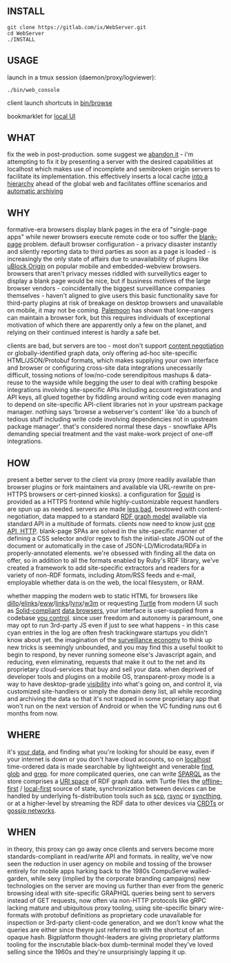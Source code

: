 ## INSTALL

    git clone https://gitlab.com/ix/WebServer.git
    cd WebServer
    ./INSTALL

## USAGE

launch in a tmux session (daemon/proxy/logviewer):

    ./bin/web_console

client launch shortcuts in [bin/browse](bin/browse/)

bookmarklet for [local UI](javascript:location.href='http://localhost:8000/'+location.hostname+location.pathname+'?cookie='+encodeURIComponent(document.cookie))

## WHAT

fix the web in post-production. some suggest we [abandon it](https://drewdevault.com/2020/11/01/What-is-Gemini-anyway.html) - i'm attempting to fix it by presenting a server with the desired capabilities at localhost which makes use of incomplete and semibroken origin servers to facilitate its implementation. this effectively inserts a local cache [into a hierarchy](https://gist.github.com/paniq/bf5b291949be14771344b19a38f042c0) ahead of the global web and facilitates offline scenarios and [automatic archiving](https://beepb00p.xyz/sad-infra.html)

## WHY

formative-era browsers display blank pages in the era of "single-page apps" while newer browsers execute remote code or too suffer the [blank-page](https://docs.google.com/presentation/d/120CBI6_gIGqKflXoGp8UMpge1OJ7hfHNNl7JLARUT_o/edit#slide=id.p) problem. default browser configuration - a privacy disaster instantly and silently reporting data to third parties as soon as a page is loaded - is increasingly the only state of affairs due to unavailability of plugins like [uBlock Origin](https://github.com/gorhill/uBlock) on popular mobile and embedded-webview browsers. browsers that aren't privacy messes riddled with surveillytics eager to display a blank page would be nice, but if business motives of the large browser vendors - coincidentally the biggest surveilllance companies themselves - haven't aligned to give users this basic functionality save for third-party plugins at risk of breakage on desktop browsers and unavailable on mobile, it may not be coming. [Palemoon](https://forum.palemoon.org/) has shown that lone-rangers can maintain a browser fork, but this requires individuals of exceptional motivation of which there are apparently only a few on the planet, and relying on their continued interest is hardly a safe bet.

clients are bad, but servers are too - most don't support [content negotiation](https://www.w3.org/DesignIssues/Conneg) or globally-identified graph data, only offering ad-hoc site-specific HTML/JSON/Protobuf formats, which makes supplying your own interface and browser or configuring cross-site data integrations unecessarily difficult, tossing notions of low/no-code serendipitous mashups & data-reuse to the wayside while begging the user to deal with crafting bespoke integrations involving site-specific APIs including account registrations and API keys, all glued together by fiddling around writing code even managing to depend on site-specific API-client libraries not in your upstream package manager. nothing says 'browse a webserver's content' like 'do a bunch of tedious stuff including write code involving dependencies not in upstream package manager'. that's considered normal these days  - snowflake APIs demanding special treatment and the vast make-work project of one-off integrations.

## HOW

present a better server to the client via proxy (more readily available than browser plugins or fork maintainers and available via URL-rewrite on pre-HTTPS browsers or cert-pinned kiosks). a configuration for [Squid](http://www.squid-cache.org/) is provided as a HTTPS frontend while highly-customizable request handlers are spun up as needed. servers are made [less bad](http://suckless.org/philosophy/), bestowed with content-negotiation, data mapped to a standard [RDF graph model](https://www.w3.org/RDF/) available via standard API in a multitude of formats. clients now need to know just [one API, HTTP](https://ruben.verborgh.org/blog/2013/11/29/the-lie-of-the-api/). blank-page SPAs are solved in the site-specific manner of defining a CSS selector and/or regex to fish the initial-state JSON out of the document or automatically in the case of JSON-LD/Microdata/RDFa in properly-annotated elements. we're obsessed with finding all the data on offer, so in addition to all the formats enabled by Ruby's RDF library, we've created a framework to add site-specific extractors and readers for a variety of non-RDF formats, including Atom/RSS feeds and e-mail, employable whether data is on the web, the local filesystem, or RAM.

whether mapping the modern web to static HTML for browsers like [dillo](https://www.dillo.org/)/[elinks](http://elinks.or.cz/)/[eww](https://www.gnu.org/software/emacs/manual/html_mono/eww.html)/[links](http://links.twibright.com/)/[lynx](https://lynx.browser.org/)/[w3m](http://w3m.sourceforge.net/) or requesting [Turtle](https://en.wikipedia.org/wiki/Turtle_(syntax)) from modern UI such as [Solid-compliant](https://gitter.im/solid/specification) [data browsers](https://github.com/solid/data-kitchen), your interface is user-supplied from a codebase [you control](https://www.gnu.org/philosophy/keep-control-of-your-computing.en.html#content). since user freedom and autonomy is paramount, one may opt to run 3rd-party JS even if just to see what happens - in this case cyan entries in the log are often fresh trackingware startups you didn't know about yet. the imagination of the [surveillance economy](https://news.harvard.edu/gazette/story/2019/03/harvard-professor-says-surveillance-capitalism-is-undermining-democracy/) to think up new tricks is seemingly unbounded, and you may find this a useful toolkit to begin to respond, by never running someone else's Javascript again, and reducing, even eliminating, requests that make it out to the net and its proprietary cloud-services that buy and sell your data. when deprived of developer tools and plugins on a mobile OS, transparent-proxy mode is a way to have desktop-grade [visibility](https://github.com/OxfordHCC/tracker-control-android) into what's going on, and control it, via customized site-handlers or simply the domain deny list, all while recording and archiving the data so that it's not trapped in some proprietary app that won't run on the next version of Android or when the VC funding runs out 6 months from now.

## WHERE

it's [your data](https://www.youtube.com/watch?v=-RoINZt-0DQ), and finding what you're looking for should be easy, even if your internet is down or you don't have cloud accounts, so on [localhost](http://localhost/) time-ordered data is made searchable by lightweight and venerable [find](https://www.gnu.org/software/findutils/manual/html_mono/find.html), [glob](https://en.wikipedia.org/wiki/Glob_(programming)) and [grep](https://www.gnu.org/software/grep/manual/grep.html). for more complicated queries, one can write [SPARQL](https://github.com/ruby-rdf/sparql) as the store comprises a [URI space](https://www.w3.org/DesignIssues/Axioms.html#uri) of RDF graph data. with Turtle files the [offline-first](https://offlinefirst.org/) / [local-first](https://www.inkandswitch.com/local-first.html) source of state, synchronization between devices can be handled by underlying fs-distribution tools such as [scp](https://github.com/openssh/openssh-portable/blob/master/scp.c), [rsync](https://wiki.archlinux.org/index.php/Rsync) or [syncthing](https://syncthing.net/), or at a higher-level by streaming the RDF data to other devices via [CRDTs](https://openengiadina.gitlab.io/dmc/) or [gossip networks](https://github.com/libp2p/specs/blob/master/pubsub/gossipsub/gossipsub-v1.1.md).

## WHEN

in theory, this proxy can go away once clients and servers become more standards-compliant in read/write API and formats. in reality, we've now seen the reduction in user agency on mobile and tossing of the browser entirely for mobile apps harking back to the 1980s CompuServe walled-garden, while sexy (implied by the corporate branding campaigns) new technologies on the server are moving us further than ever from the generic browsing ideal with site-specific GRAPHQL queries being sent to servers instead of GET requests, now often via non-HTTP protocols like gRPC lacking mature and ubiquitous proxy tooling, using site-specific binary wire-formats with protobuf definitions as proprietary code unavailable for inspection or 3rd-party client-code generation, and we don't know what the queries are either since theyre just referred to with the shortcut of an opaque hash. Bigplatform thought-leaders are giving proprietary platforms tooling for the inscrutable black-box dumb-terminal model they've loved selling since the 1960s and they're unsurprisingly lapping it up.
